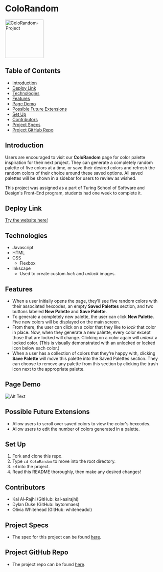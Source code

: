 # ColoRandom

<img width="125" alt="ColoRandom-Project" src="">

## Table of Contents

  - [Introduction](#introduction)
  - [Deploy Link](#deploy-link)
  - [Technologies](#technologies)
  - [Features](#features)
  - [Page Demo](#page-demo)
  - [Possible Future Extensions](#possible-future-extensions)
  - [Set Up](#set-up)
  - [Contributors](#contributors)
  - [Project Specs](#project-specs)
  - [Project GitHub Repo](#project-github-repo)

## Introduction
Users are encouraged to visit our **ColoRandom** page for color palette inspiration for their next project. They can generate a completely random palette of five colors at a time, or save their desired colors and refresh the random colors of their choice around these saved options. All saved palettes will be shown in a sidebar for users to review as wished.

This project was assigned as a part of Turing School of Software and Design's Front-End program, students had one week to complete it.

## Deploy Link
[Try the website here!](https://kal-aalrajhi.github.io/ColoRandom/)

## Technologies
  - Javascript
  - HTML
  - CSS
    - Flexbox
  - Inkscape
    - Used to create custom *lock* and *unlock* images.

## Features
- When a user initially opens the page, they'll see five random colors with their associated hexcodes, an empty **Saved Palettes** section, and two buttons labeled **New Palette** and **Save Palette**.
- To generate a completely new palette, the user can click **New Palette**. Five new colors will be displayed on the main screen.
- From there, the user can click on a color that they like to *lock* that color in place. Now, when they generate a new palette, every color except those that are locked will change. Clicking on a color again will *unlock* a locked color. (This is visually demonstrated with an unlocked or locked icon below each color.)
- When a user has a collection of colors that they're happy with, clicking **Save Palette** will move this palette into the Saved Palettes section. They can choose to remove any palette from this section by clicking the trash icon next to the appropriate palette.

## Page Demo
![Alt Text]()

## Possible Future Extensions
- Allow users to scroll over saved colors to view the color's hexcodes.
- Allow users to edit the number of colors generated in a palette.

## Set Up
1. Fork and clone this repo.
2. Type `cd ColoRandom` to move into the root directory.
3. `cd` into the project.
4. Read this README thoroughly, then make any desired changes!

## Contributors
- Kal Al-Rajhi (GitHub: kal-aalrajhi)
- Dylan Duke (GitHub: laytonmaes)
- Olivia Whitehead (GitHub: whiteheadol)

## Project Specs
- The spec for this project can be found [here](https://frontend.turing.edu/projects/module-1/colorandom.html).

## Project GitHub Repo
- The project repo can be found [here](https://github.com/kal-aalrajhi/ColoRandom).

